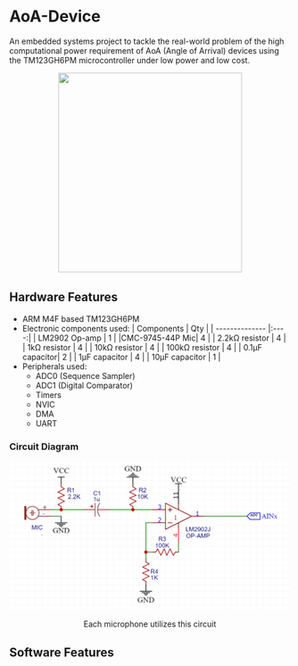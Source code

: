 # AoA-Device
An embedded systems project to tackle the real-world problem of the high computational power requirement of AoA (Angle of Arrival) devices using the TM123GH6PM microcontroller under low power and low cost. 

<p align="center">
<img src="AoAdevice.png" width="329" height="356.875">
</p>

## Hardware Features
- ARM M4F based TM123GH6PM
- Electronic components used:
    |   Components   |  Qty |
    | -------------- |:----:|
    | LM2902 Op-amp  |  1 |
    |CMC-9745-44P Mic| 4 |
    | 2.2kΩ resistor | 4 |
    | 1kΩ resistor   | 4 |
    | 10kΩ resistor  | 4 | 
    | 100kΩ resistor | 4 |
    | 0.1μF capacitor| 2 |
    | 1μF capacitor  | 4 |
    | 10μF capacitor | 1 |
- Peripherals used: 
    - ADC0 (Sequence Sampler)
    - ADC1 (Digital Comparator)
    - Timers
    - NVIC
    - DMA
    - UART

### Circuit Diagram
<p align="center">
<img src="Circuit.png">
<p align="center"> Each microphone utilizes this circuit </p>
</p>

## Software Features